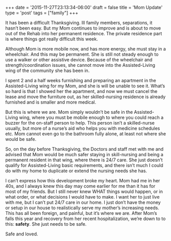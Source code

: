 +++
date = '2015-11-27T23:13:34-06:00'
draft = false
title = 'Mom Update'
type = 'post'
tags = ["family"]
+++


It has been a difficult Thanksgiving. Ill family members, separations, it hasn’t been easy. But my Mom continues to improve and is about to move out of the Rehab into her permanent residence. The private residence part is where things got really difficult this week.<br />

Although Mom is more mobile now, and has more energy, she must stay in a wheelchair. And this may be permanent. She is still not steady enough to use a walker or other assistive device. Because of the wheelchair and strength/coordination issues, she cannot move into the Assisted-Living wing of the community she has been in.<br />

I spent 2 and a half weeks furnishing and preparing an apartment in the Assisted-Living wing for my Mom, and she is will be unable to see it. What’s so hard is that I showed her the apartment, and now we must cancel the lease and move the furniture out, as her skilled-nursing residence is already furnished and is smaller and more medical.<br />

But this is where we are. Mom simply wouldn’t be safe in the Assisted-Living wing, where you must be mobile enough to where you could reach a buzzer for the on-staff person to help. This person isn’t a skilled-nurse usually, but more of a nurse’s aid who helps you with medicine schedules etc. Mom cannot even go to the bathroom fully alone, at least not where she would be safe.<br />

So, on the day before Thanksgiving, the Doctors and staff met with me and advised that Mom would be much safer staying in skill-nursing and being a permanent resident in that wing, where there is 24/7 care. She just doesn’t qualify for Assisted-Living basic requirements, and there isn’t much I could do with my home to duplicate or extend the nursing needs she has.<br />

I can’t express how this development broke my heart. Mom had me in her 40s, and I always knew this day may come earlier for me than it has for most of my friends. But I still never knew WHAT things would happen, or in what order, or what decisions I would have to make. I want her to just live with me, but I can’t put 24/7 care in our home. I just don’t have the money or setup in our house to realistically serve my mother’s increasing needs. This has all been foreign, and painful, but it’s where we are. After Mom’s falls this year and recovery from her recent hospitalization, we’re down to to this: <b>safety</b>. She just needs to be safe.<br />

Safe and loved.